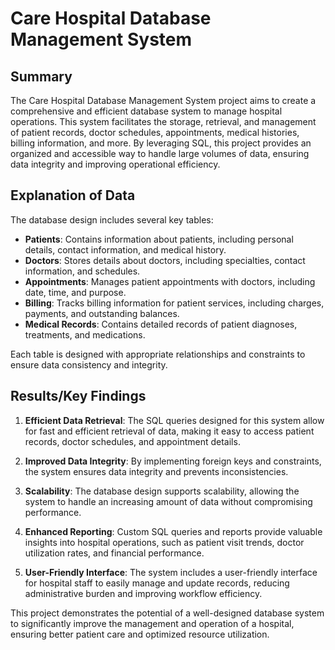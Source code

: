 # Care Hospital Database Management System

## Summary
The Care Hospital Database Management System project aims to create a comprehensive and efficient database system to manage hospital operations. This system facilitates the storage, retrieval, and management of patient records, doctor schedules, appointments, medical histories, billing information, and more. By leveraging SQL, this project provides an organized and accessible way to handle large volumes of data, ensuring data integrity and improving operational efficiency.

## Explanation of Data
The database design includes several key tables:
- **Patients**: Contains information about patients, including personal details, contact information, and medical history.
- **Doctors**: Stores details about doctors, including specialties, contact information, and schedules.
- **Appointments**: Manages patient appointments with doctors, including date, time, and purpose.
- **Billing**: Tracks billing information for patient services, including charges, payments, and outstanding balances.
- **Medical Records**: Contains detailed records of patient diagnoses, treatments, and medications.

Each table is designed with appropriate relationships and constraints to ensure data consistency and integrity.



## Results/Key Findings
1. **Efficient Data Retrieval**: The SQL queries designed for this system allow for fast and efficient retrieval of data, making it easy to access patient records, doctor schedules, and appointment details.
  
2. **Improved Data Integrity**: By implementing foreign keys and constraints, the system ensures data integrity and prevents inconsistencies.
   
3. **Scalability**: The database design supports scalability, allowing the system to handle an increasing amount of data without compromising performance.
   
4. **Enhanced Reporting**: Custom SQL queries and reports provide valuable insights into hospital operations, such as patient visit trends, doctor utilization rates, and financial performance.
  
5. **User-Friendly Interface**: The system includes a user-friendly interface for hospital staff to easily manage and update records, reducing administrative burden and improving workflow efficiency.
   
This project demonstrates the potential of a well-designed database system to significantly improve the management and operation of a hospital, ensuring better patient care and optimized resource utilization.
